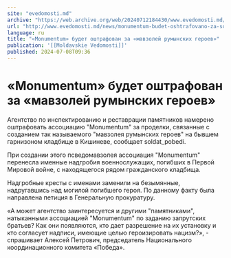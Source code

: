 ```yaml
---
site: "evedomosti.md"
archive: "https://web.archive.org/web/20240712184430/www.evedomosti.md/news/monumentum-budet-oshtrafovano-za-sozdaniem-tak-nazyvaemogo-m"
url: "http://www.evedomosti.md/news/monumentum-budet-oshtrafovano-za-sozdaniem-tak-nazyvaemogo-m"
language: ru
title: "«Monumentum» будет оштрафован за «мавзолей румынских героев»"
publication: '[[Moldavskie Vedomosti]]'
published: 2024-07-08T09:36
---
```


# «Monumentum» будет оштрафован за «мавзолей румынских героев»

Агентство по инспектированию и реставрации памятников намерено оштрафовать ассоциацию "Monumentum" за проделки, связанные с созданием так называемого "мавзолея румынских героев" на бывшем гарнизоном кладбище в Кишиневе, сообщает soldat_pobedi.

При создании этого псведомавзолея ассоциация "Monumentum" перенесла именные надгробия военнослужащих, погибших в Первой Мировой войне, с находящегося рядом гражданского кладбища.

Надгробные кресты с именами заменили на безымянные, надругавшись над могилой погибшего героя. По данному факту была направлена петиция в Генеральную прокуратуру.

«А может агентство заинтересуется и другими "памятниками", натыканными ассоциацией "Monumentum" по заданию запрутских братьев? Как они появляются, кто дает разрешение на их установку и кто согласует надписи, имеющие целью героизировать нацизм?», - спрашивает Алексей Петрович, председатель Национального координационного комитета «Победа».